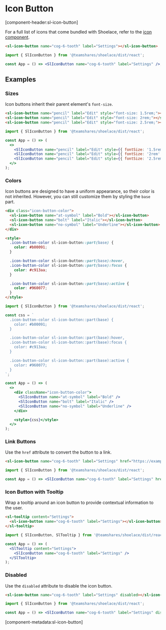 # Icon Button

[component-header:sl-icon-button]

For a full list of icons that come bundled with Shoelace, refer to the [icon component](/components/icon).

```html preview
<sl-icon-button name="cog-6-tooth" label="Settings"></sl-icon-button>
```

```jsx react
import { SlIconButton } from '@teamshares/shoelace/dist/react';

const App = () => <SlIconButton name="cog-6-tooth" label="Settings" />;
```

## Examples

### Sizes

Icon buttons inherit their parent element's `font-size`.

```html preview
<sl-icon-button name="pencil" label="Edit" style="font-size: 1.5rem;"></sl-icon-button>
<sl-icon-button name="pencil" label="Edit" style="font-size: 2rem;"></sl-icon-button>
<sl-icon-button name="pencil" label="Edit" style="font-size: 2.5rem;"></sl-icon-button>
```

```jsx react
import { SlIconButton } from '@teamshares/shoelace/dist/react';

const App = () => (
  <>
    <SlIconButton name="pencil" label="Edit" style={{ fontSize: '1.5rem' }} />
    <SlIconButton name="pencil" label="Edit" style={{ fontSize: '2rem' }} />
    <SlIconButton name="pencil" label="Edit" style={{ fontSize: '2.5rem' }} />
  </>
);
```

### Colors

Icon buttons are designed to have a uniform appearance, so their color is not inherited. However, you can still customize them by styling the `base` part.

```html preview
<div class="icon-button-color">
  <sl-icon-button name="at-symbol" label="Bold"></sl-icon-button>
  <sl-icon-button name="bolt" label="Italic"></sl-icon-button>
  <sl-icon-button name="no-symbol" label="Underline"></sl-icon-button>
</div>

<style>
  .icon-button-color sl-icon-button::part(base) {
    color: #b00091;
  }

  .icon-button-color sl-icon-button::part(base):hover,
  .icon-button-color sl-icon-button::part(base):focus {
    color: #c913aa;
  }

  .icon-button-color sl-icon-button::part(base):active {
    color: #960077;
  }
</style>
```

```jsx react
import { SlIconButton } from '@teamshares/shoelace/dist/react';

const css = `
  .icon-button-color sl-icon-button::part(base) {
    color: #b00091;
  }

  .icon-button-color sl-icon-button::part(base):hover,
  .icon-button-color sl-icon-button::part(base):focus {
    color: #c913aa;
  }

  .icon-button-color sl-icon-button::part(base):active {
    color: #960077;
  }
`;

const App = () => (
  <>
    <div className="icon-button-color">
      <SlIconButton name="at-symbol" label="Bold" />
      <SlIconButton name="bolt" label="Italic" />
      <SlIconButton name="no-symbol" label="Underline" />
    </div>

    <style>{css}</style>
  </>
);
```

### Link Buttons

Use the `href` attribute to convert the button to a link.

```html preview
<sl-icon-button name="cog-6-tooth" label="Settings" href="https://example.com" target="_blank"></sl-icon-button>
```

```jsx react
import { SlIconButton } from '@teamshares/shoelace/dist/react';

const App = () => <SlIconButton name="cog-6-tooth" label="Settings" href="https://example.com" target="_blank" />;
```

### Icon Button with Tooltip

Wrap a tooltip around an icon button to provide contextual information to the user.

```html preview
<sl-tooltip content="Settings">
  <sl-icon-button name="cog-6-tooth" label="Settings"></sl-icon-button>
</sl-tooltip>
```

```jsx react
import { SlIconButton, SlTooltip } from '@teamshares/shoelace/dist/react';

const App = () => (
  <SlTooltip content="Settings">
    <SlIconButton name="cog-6-tooth" label="Settings" />
  </SlTooltip>
);
```

### Disabled

Use the `disabled` attribute to disable the icon button.

```html preview
<sl-icon-button name="cog-6-tooth" label="Settings" disabled></sl-icon-button>
```

```jsx react
import { SlIconButton } from '@teamshares/shoelace/dist/react';

const App = () => <SlIconButton name="cog-6-tooth" label="Settings" disabled />;
```

[component-metadata:sl-icon-button]
